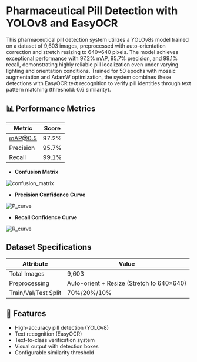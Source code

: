 # Pharmaceutical Pill Detection with YOLOv8 and EasyOCR

This pharmaceutical pill detection system utilizes a YOLOv8s model trained on a dataset of 9,603 images, preprocessed with auto-orientation correction and stretch resizing to 640×640 pixels. The model achieves exceptional performance with 97.2% mAP, 95.7% precision, and 99.1% recall, demonstrating highly reliable pill localization even under varying lighting and orientation conditions. Trained for 50 epochs with mosaic augmentation and AdamW optimization, the system combines these detections with EasyOCR text recognition to verify pill identities through text pattern matching (threshold: 0.6 similarity). 

## 📊 Performance Metrics
| Metric        | Score   |
|---------------|---------|
| mAP@0.5       | 97.2%   |
| Precision     | 95.7%   |
| Recall        | 99.1%   |

- __Confusion Matrix__

![confusion_matrix](https://github.com/user-attachments/assets/b8f70581-7fa1-4240-b504-6ca08d4e4531)

- __Precision Confidence Curve__

![P_curve](https://github.com/user-attachments/assets/bf96b547-739d-4fd1-a44b-930586e4eed6)

- __Recall Confidence Curve__

![R_curve](https://github.com/user-attachments/assets/e97a9660-2f39-4b9a-9781-f8c776414e44)

## Dataset Specifications
| Attribute          | Value       |
|--------------------|-------------|
| Total Images       | 9,603       |
| Preprocessing      | Auto-orient + Resize (Stretch to 640×640) |
| Train/Val/Test Split | 70%/20%/10% |


## 🚀 Features
- High-accuracy pill detection (YOLOv8)
- Text recognition (EasyOCR)
- Text-to-class verification system
- Visual output with detection boxes
- Configurable similarity threshold

